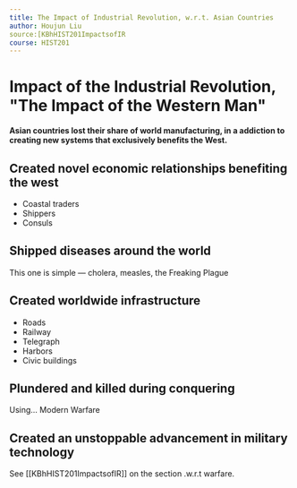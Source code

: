 ```yaml
---
title: The Impact of Industrial Revolution, w.r.t. Asian Countries
author: Houjun Liu
source:[KBhHIST201ImpactsofIR
course: HIST201
---
```


# Impact of the Industrial Revolution, "The Impact of the Western Man"

**Asian countries lost their share of world manufacturing, in a addiction to creating new systems that exclusively benefits the West.**

## Created novel economic relationships benefiting the west
* Coastal traders
* Shippers
* Consuls
	
## Shipped diseases around the world
This one is simple — cholera, measles, the Freaking Plague

## Created worldwide infrastructure
* Roads
* Railway
* Telegraph
* Harbors
* Civic buildings

## Plundered and killed during conquering 
Using... Modern Warfare

## Created an unstoppable advancement in military technology
See [[KBhHIST201ImpactsofIR]] on the section .w.r.t warfare.

